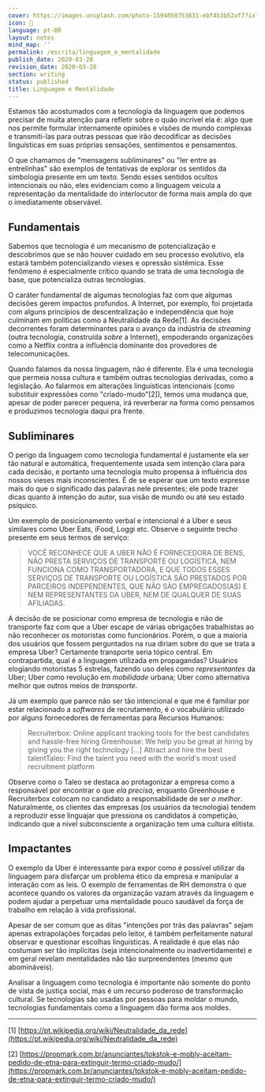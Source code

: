 ```yaml
---
cover: https://images.unsplash.com/photo-1594050753831-ebf4b3b52af7?ixlib=rb-1.2.1&q=85&fm=jpg&crop=entropy&cs=srgb&ixid=eyJhcHBfaWQiOjYzOTIxfQ
icon: 📜
language: pt-BR
layout: notes
mind_map: ''
permalink: /escrita/linguagem_e_mentalidade
publish_date: 2020-03-28
revision_date: 2020-03-28
section: writing
status: published
title: Linguagem e Mentalidade
---
```




Estamos tão acostumados com a tecnologia da linguagem que podemos precisar de
muita atenção para refletir sobre o quão incrível ela é: algo que nos permite
formular internamente opiniões e visões de mundo complexas e transmiti-las para
outras pessoas que irão decodificar as decisões linguísticas em suas próprias
sensações, sentimentos e pensamentos.

O que chamamos de "mensagens subliminares" ou "ler entre as entrelinhas" são
exemplos de tentativas de explorar os sentidos da simbologia presente em um
texto. Sendo esses sentidos ocultos intencionais ou não, eles evidenciam como a
linguagem veicula a representação da mentalidade do interlocutor de forma mais
ampla do que o imediatamente observável.

## Fundamentais

Sabemos que tecnologia é um mecanismo de potencialização e descobrimos que se
não houver cuidado em seu processo evolutivo, ela estará também potencializando
vieses e opressão sistêmica. Esse fenômeno é especialmente crítico quando se
trata de uma tecnologia de base, que potencializa outras tecnologias.

O caráter fundamental de algumas tecnologias faz com que algumas decisões gerem
impactos profundos. A Internet, por exemplo, foi projetada com alguns princípios
de descentralização e independência que hoje culminam em políticas como a
Neutralidade da Rede[1]. As decisões decorrentes foram determinantes para
o avanço da indústria de _streaming_ (outra tecnologia, construída _sobre_ a
Internet), empoderando organizações como a Netflix contra a influência dominante
dos provedores de telecomunicações.

Quando falamos da nossa linguagem, não é diferente. Ela é uma tecnologia que
permeia nossa cultura e também outras tecnologias derivadas, como a legislação.
Ao falarmos em alterações linguísticas intencionais (como substituir expressões
como "criado-mudo"[2]), temos uma mudança que, apesar de poder parecer
pequena, irá reverberar na forma como pensamos e produzimos tecnologia daqui pra
frente.

## Subliminares

O perigo da linguagem como tecnologia fundamental é justamente ela ser tão
natural e automática, frequentemente usada sem intenção clara para cada decisão,
e portanto uma tecnologia muito propensa à influência dos nossos vieses mais
inconscientes. É de se esperar que um texto expresse mais do que o significado
das palavras nele presentes; ele pode trazer dicas quanto à intenção do autor,
sua visão de mundo ou até seu estado psíquico.

Um exemplo de posicionamento verbal e intencional é a Uber e seus similares como
Uber Eats, iFood, Loggi etc. Observe o seguinte trecho presente em seus termos
de serviço:

> VOCÊ RECONHECE QUE A UBER NÃO É FORNECEDORA DE BENS, NÃO PRESTA SERVIÇOS DE TRANSPORTE OU LOGÍSTICA, NEM FUNCIONA COMO TRANSPORTADORA, E QUE TODOS ESSES SERVIÇOS DE TRANSPORTE OU LOGÍSTICA SÃO PRESTADOS POR PARCEIROS INDEPENDENTES, QUE NÃO SÃO EMPREGADOS(AS) E NEM REPRESENTANTES DA UBER, NEM DE QUALQUER DE SUAS AFILIADAS.

A decisão de se posicionar como empresa de tecnologia e não de transporte faz
com que a Uber escape de várias obrigações trabalhistas ao não reconhecer os
motoristas como funcionários. Porém, o que a maioria dos usuários que fossem
perguntados na rua diriam sobre do que se trata a empresa Uber? Certamente
transporte seria tópico central. Em contrapartida, qual é a linguagem utilizada
em propagandas? Usuários elogiando motoristas 5 estrelas, fazendo uso deles como
_representantes_ da Uber; Uber como revolução em _mobilidade_ urbana; Uber como
alternativa melhor que outros meios de _transporte_.

Já um exemplo que parece não ser tão intencional e que me é familiar por estar
relacionado a _softwares_ de recrutamento, é o vocabulário utilizado por alguns
fornecedores de ferramentas para Recursos Humanos:

> Recruiterbox:
Online applicant tracking tools for the best candidates and hassle-free
hiring Greenhouse:
We help you be great at hiring by giving you the right technology [...] Attract
and hire the best talentTaleo:
Find the talent you need with the world's most used recruitment platform

Observe como o Taleo se destaca ao protagonizar a empresa como a responsável por
encontrar o que _ela precisa_, enquanto Greenhouse e Recruiterbox colocam no
candidato a responsabilidade de ser _o melhor_. Naturalmente, os clientes das
empresas (os usuários da tecnologia) tendem a reproduzir esse linguajar que
pressiona os candidatos à competição, indicando que a nível subconsciente a
organização tem uma cultura elitista.

## Impactantes

O exemplo da Uber é interessante para expor como é possível utilizar da
linguagem para disfarçar um problema ético da empresa e manipular a interação
com as leis. O exemplo de ferramentas de RH demonstra o que acontece quando os
valores da organização vazam através da linguagem e podem ajudar a perpetuar uma
mentalidade pouco saudável da força de trabalho em relação à vida profissional.

Apesar de ser comum que as ditas "intenções por trás das palavras" sejam apenas
extrapolações forçadas pelo leitor, é também perfeitamente natural observar e
questionar escolhas linguísticas. A realidade é que elas não costumam ser tão
implícitas (seja intencionalmente ou inadvertidamente) e em geral revelam
mentalidades não tão surpreendentes (mesmo que abomináveis).

Analisar a linguagem como tecnologia é importante não somente do ponto de vista
de justiça social, mas é um recurso poderoso de transformação cultural. Se
tecnologias são usadas por pessoas para moldar o mundo, tecnologias fundamentais
como a linguagem dão forma aos moldes.



------



[1] [https://pt.wikipedia.org/wiki/Neutralidade_da_rede](https://pt.wikipedia.org/wiki/Neutralidade_da_rede)

[2] [https://propmark.com.br/anunciantes/tokstok-e-mobly-aceitam-pedido-de-etna-para-extinguir-termo-criado-mudo/](https://propmark.com.br/anunciantes/tokstok-e-mobly-aceitam-pedido-de-etna-para-extinguir-termo-criado-mudo/)
